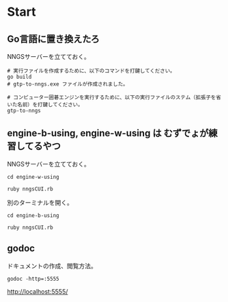 # Start

## Go言語に置き換えたろ

NNGSサーバーを立てておく。

```shell
# 実行ファイルを作成するために、以下のコマンドを打鍵してください。
go build
# gtp-to-nngs.exe ファイルが作成されました。

# コンピューター囲碁エンジンを実行するために、以下の実行ファイルのステム（拡張子を省いた名前）を打鍵してください。
gtp-to-nngs
```

## engine-b-using, engine-w-using は むずでょが練習してるやつ

NNGSサーバーを立てておく。

```shell
cd engine-w-using

ruby nngsCUI.rb
```

別のターミナルを開く。

```shell
cd engine-b-using

ruby nngsCUI.rb
```

## godoc

ドキュメントの作成、閲覧方法。  

```shell
godoc -http=:5555
```

[http://localhost:5555/](http://localhost:5555/)  
